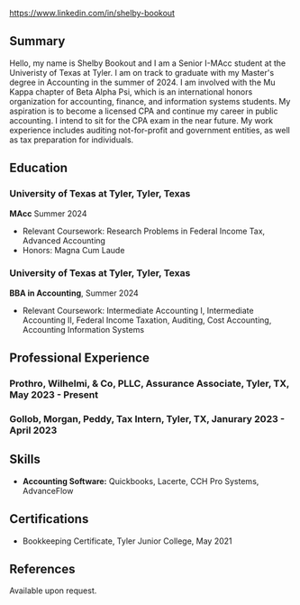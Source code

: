 https://www.linkedin.com/in/shelby-bookout

## Summary
Hello, my name is Shelby Bookout and I am a Senior I-MAcc student at the Univeristy of Texas at Tyler. I am on track to graduate with my Master's degree in Accounting in the summer of 2024. I am involved with the Mu Kappa chapter of Beta Alpha Psi, which is an international honors organization for accounting, finance, and information systems students. My aspiration is to become a licensed CPA and continue my career in public accounting. I intend to sit for the CPA exam in the near future. My work experience includes auditing not-for-profit and government entities, as well as tax preparation for individuals.

## Education
### University of Texas at Tyler, Tyler, Texas
**MAcc** Summer 2024
- Relevant Coursework: Research Problems in Federal Income Tax, Advanced Accounting
- Honors: Magna Cum Laude

### University of Texas at Tyler, Tyler, Texas
**BBA in Accounting**, Summer 2024
- Relevant Coursework: Intermediate Accounting I, Intermediate Accounting II, Federal Income Taxation, Auditing, Cost Accounting, Accounting Information Systems

## Professional Experience
### Prothro, Wilhelmi, & Co, PLLC, Assurance Associate, Tyler, TX, May 2023 - Present

### Gollob, Morgan, Peddy, Tax Intern, Tyler, TX, Janurary 2023 - April 2023

## Skills
- **Accounting Software:** Quickbooks, Lacerte, CCH Pro Systems, AdvanceFlow

## Certifications
- Bookkeeping Certificate, Tyler Junior College, May 2021

## References
Available upon request.
